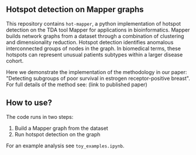 ## Hotspot detection on Mapper graphs

This repository contains ```hot-mapper```, a python implementation of hotspot detection on the TDA tool Mapper for applications in bioinformatics. Mapper builds network graphs from a dataset through a combination of clustering and dimensionality reduction. Hotspot detection identifies anomalous interconnected groups of nodes in the graph. In biomedical terms, these hotspots can represent unusual patients subtypes within a larger disease cohort. 

Here we demonstrate the implementation of the methodology in our paper: "Detecting subgroups of poor survival in estrogen receptor-positive breast". 
For full details of the method see: (link to published paper)


## How to use? 

The code runs in two steps: 
1. Build a Mapper graph from the dataset 
2. Run hotspot detection on the graph 

For an example analysis see ```toy_examples.ipynb```.

